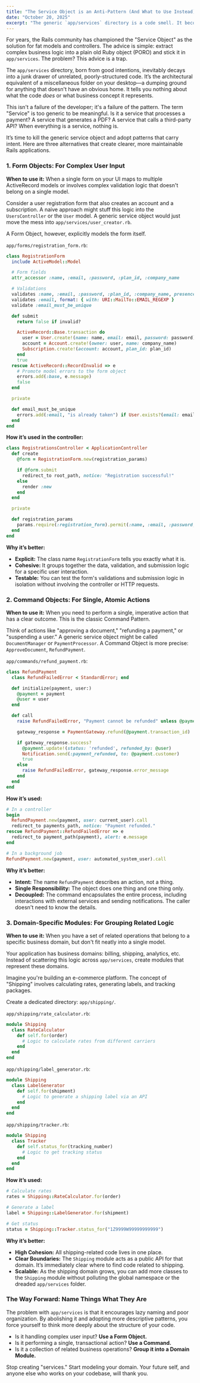 ```yaml
---
title: "The Service Object is an Anti-Pattern (And What to Use Instead)"
date: "October 20, 2025"
excerpt: "The generic `app/services` directory is a code smell. It becomes a junk drawer that obscures domain logic. It’s time to replace it with patterns that make intent explicit: Form Objects, Commands, and domain-specific modules."
---
```


For years, the Rails community has championed the "Service Object" as the solution for fat models and controllers. The advice is simple: extract complex business logic into a plain old Ruby object (PORO) and stick it in `app/services`. The problem? This advice is a trap.

The `app/services` directory, born from good intentions, inevitably decays into a junk drawer of unrelated, poorly-structured code. It’s the architectural equivalent of a miscellaneous folder on your desktop—a dumping ground for anything that doesn't have an obvious home. It tells you nothing about what the code *does* or what business concept it represents.

This isn't a failure of the developer; it's a failure of the pattern. The term "Service" is too generic to be meaningful. Is it a service that processes a payment? A service that generates a PDF? A service that calls a third-party API? When everything is a service, nothing is.

It’s time to kill the generic service object and adopt patterns that carry intent. Here are three alternatives that create clearer, more maintainable Rails applications.

### 1. Form Objects: For Complex User Input

**When to use it:** When a single form on your UI maps to multiple ActiveRecord models or involves complex validation logic that doesn't belong on a single model.

Consider a user registration form that also creates an account and a subscription. A naive approach might stuff this logic into the `UsersController` or the `User` model. A generic service object would just move the mess into `app/services/user_creator.rb`.

A Form Object, however, explicitly models the form itself.

`app/forms/registration_form.rb`:
```ruby
class RegistrationForm
  include ActiveModel::Model

  # Form fields
  attr_accessor :name, :email, :password, :plan_id, :company_name

  # Validations
  validates :name, :email, :password, :plan_id, :company_name, presence: true
  validates :email, format: { with: URI::MailTo::EMAIL_REGEXP }
  validate :email_must_be_unique

  def submit
    return false if invalid?

    ActiveRecord::Base.transaction do
      user = User.create!(name: name, email: email, password: password)
      account = Account.create!(owner: user, name: company_name)
      Subscription.create!(account: account, plan_id: plan_id)
    end
    true
  rescue ActiveRecord::RecordInvalid => e
    # Promote model errors to the form object
    errors.add(:base, e.message)
    false
  end

  private

  def email_must_be_unique
    errors.add(:email, "is already taken") if User.exists?(email: email)
  end
end
```

**How it’s used in the controller:**
```ruby
class RegistrationsController < ApplicationController
  def create
    @form = RegistrationForm.new(registration_params)

    if @form.submit
      redirect_to root_path, notice: "Registration successful!"
    else
      render :new
    end
  end

  private

  def registration_params
    params.require(:registration_form).permit(:name, :email, :password, :plan_id, :company_name)
  end
end
```

**Why it’s better:**
*   **Explicit:** The class name `RegistrationForm` tells you exactly what it is.
*   **Cohesive:** It groups together the data, validation, and submission logic for a specific user interaction.
*   **Testable:** You can test the form's validations and submission logic in isolation without involving the controller or HTTP requests.

### 2. Command Objects: For Single, Atomic Actions

**When to use it:** When you need to perform a single, imperative action that has a clear outcome. This is the classic Command Pattern.

Think of actions like "approving a document," "refunding a payment," or "suspending a user." A generic service object might be called `DocumentManager` or `PaymentProcessor`. A Command Object is more precise: `ApproveDocument`, `RefundPayment`.

`app/commands/refund_payment.rb`:
```ruby
class RefundPayment
  class RefundFailedError < StandardError; end

  def initialize(payment, user:)
    @payment = payment
    @user = user
  end

  def call
    raise RefundFailedError, "Payment cannot be refunded" unless @payment.refundable?

    gateway_response = PaymentGateway.refund(@payment.transaction_id)

    if gateway_response.success?
      @payment.update!(status: 'refunded', refunded_by: @user)
      Notification.send(:payment_refunded, to: @payment.customer)
      true
    else
      raise RefundFailedError, gateway_response.error_message
    end
  end
end
```

**How it’s used:**
```ruby
# In a controller
begin
  RefundPayment.new(payment, user: current_user).call
  redirect_to payments_path, notice: "Payment refunded."
rescue RefundPayment::RefundFailedError => e
  redirect_to payment_path(payment), alert: e.message
end

# In a background job
RefundPayment.new(payment, user: automated_system_user).call
```

**Why it’s better:**
*   **Intent:** The name `RefundPayment` describes an action, not a thing.
*   **Single Responsibility:** The object does one thing and one thing only.
*   **Decoupled:** The command encapsulates the entire process, including interactions with external services and sending notifications. The caller doesn't need to know the details.

### 3. Domain-Specific Modules: For Grouping Related Logic

**When to use it:** When you have a set of related operations that belong to a specific business domain, but don't fit neatly into a single model.

Your application has business domains: billing, shipping, analytics, etc. Instead of scattering this logic across `app/services`, create modules that represent these domains.

Imagine you're building an e-commerce platform. The concept of "Shipping" involves calculating rates, generating labels, and tracking packages.

Create a dedicated directory: `app/shipping/`.

`app/shipping/rate_calculator.rb`:
```ruby
module Shipping
  class RateCalculator
    def self.for(order)
      # Logic to calculate rates from different carriers
    end
  end
end
```

`app/shipping/label_generator.rb`:
```ruby
module Shipping
  class LabelGenerator
    def self.for(shipment)
      # Logic to generate a shipping label via an API
    end
  end
end
```

`app/shipping/tracker.rb`:
```ruby
module Shipping
  class Tracker
    def self.status_for(tracking_number)
      # Logic to get tracking status
    end
  end
end
```

**How it’s used:**
```ruby
# Calculate rates
rates = Shipping::RateCalculator.for(order)

# Generate a label
label = Shipping::LabelGenerator.for(shipment)

# Get status
status = Shipping::Tracker.status_for("1Z9999W99999999999")
```

**Why it’s better:**
*   **High Cohesion:** All shipping-related code lives in one place.
*   **Clear Boundaries:** The `Shipping` module acts as a public API for that domain. It’s immediately clear where to find code related to shipping.
*   **Scalable:** As the shipping domain grows, you can add more classes to the `Shipping` module without polluting the global namespace or the dreaded `app/services` folder.

### The Way Forward: Name Things What They Are

The problem with `app/services` is that it encourages lazy naming and poor organization. By abolishing it and adopting more descriptive patterns, you force yourself to think more deeply about the structure of your code.

*   Is it handling complex user input? **Use a Form Object.**
*   Is it performing a single, transactional action? **Use a Command.**
*   Is it a collection of related business operations? **Group it into a Domain Module.**

Stop creating "services." Start modeling your domain. Your future self, and anyone else who works on your codebase, will thank you.
